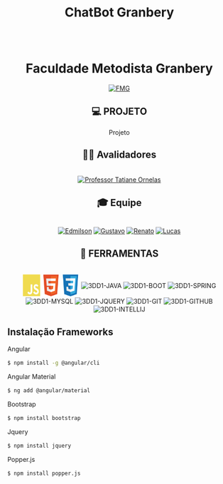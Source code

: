 
<h1 align="center">ChatBot Granbery</h1>
<div align="center" style="display: inline_block"><br>
    <img alt="" src="https://img.shields.io/github/issues/{3DD1}/{project_savemoney_2}.svg" >
    <img alt="" src="https://img.shields.io/github/issues-closed/{username}/{repo-name}.svg" >
   <h1 align="center">Faculdade Metodista Granbery</h1>    
     <a href="http://granbery.edu.br/"><img alt="FMG" src="https://www.google.com/url?sa=i&url=http%3A%2F%2Fgranbery.edu.br%2Fnoticias%2Ffaculdade-metodista-granbery-abre-processo-de-selecao-para-diretor&psig=AOvVaw1jCgcszxH3eXkIMEzyRnu3&ust=1628646425787000&source=images&cd=vfe&ved=0CAoQjRxqFwoTCLDQpu-qpfICFQAAAAAdAAAAABAD" ></a>
</div>

<h2 align="center">💻 PROJETO</h2>
<p align="center"> Projeto </p>



<h2 align="center">👨‍🏫 Avalidadores</h2>
<div align="center" style="display: inline_block"><br>    
    <a href="https://www.linkedin.com/in/tatiane-ornelas-57571547?lipi=urn%3Ali%3Apage%3Ad_flagship3_profile_view_base_contact_details%3BdDOdXzvkQb2YCnxTt9V%2F5w%3D%3D"><img alt="Professor Tatiane Ornelas" src="https://media-exp1.licdn.com/dms/image/C4D03AQF9HpfOafq7rQ/profile-displayphoto-shrink_200_200/0/1610132363496?e=1632960000&v=beta&t=DbJMnftL9bBAP3MVwkp9nmNTfsJ7yMhAVirMxJ6Qi84" width="115"></a>
</div>

<h2 align="center" >🎓 Equipe</h2>
<div align="center" style="display: inline_block"><br>
    <a href="https://github.com/3DD1"><img alt="Edmilson" src="https://avatars.githubusercontent.com/u/56802572?v=4" width="115"></a> 
    <a href="https://github.com/mnshade"><img alt="Gustavo" src="https://avatars.githubusercontent.com/u/47904144?v=4" width="115"></a>
    <a href="https://github.com/RenatoCesarOF"><img alt="Renato" src="https://avatars.githubusercontent.com/u/47904144?v=4" width="115"></a>
    <a href="https://github.com/LucasGomes92"><img alt="Lucas" src="https://avatars.githubusercontent.com/u/47904144?v=4" width="115"></a>
</div>


<h2 align="center">🧪 FERRAMENTAS</h2>

<div align="center" style="display: inline_block"><br>
  <img align="center" alt="3DD1-Js" height="50" width="40" src="https://raw.githubusercontent.com/devicons/devicon/master/icons/javascript/javascript-plain.svg">  
  <img align="center" alt="3DD1-HTML" height="50" width="40" src="https://raw.githubusercontent.com/devicons/devicon/master/icons/html5/html5-original.svg">
  <img align="center" alt="3DD1-CSS" height="50" width="40" src="https://raw.githubusercontent.com/devicons/devicon/master/icons/css3/css3-original.svg">
  <img align="center" alt="3DD1-JAVA" height="50" width="40" src="https://cdn.jsdelivr.net/gh/devicons/devicon/icons/java/java-original.svg">
  <img align="center" alt="3DD1-BOOT" height="50" width="40" src="https://cdn.jsdelivr.net/gh/devicons/devicon/icons/bootstrap/bootstrap-plain-wordmark.svg">
  <img align="center" alt="3DD1-SPRING" height="50" width="40" src="https://cdn.jsdelivr.net/gh/devicons/devicon/icons/spring/spring-original.svg">
  <img align="center" alt="3DD1-MYSQL" height="50" width="40" src="https://cdn.jsdelivr.net/gh/devicons/devicon/icons/mysql/mysql-original.svg">
  <img align="center" alt="3DD1-JQUERY" height="50" width="40" src="https://cdn.jsdelivr.net/gh/devicons/devicon/icons/jquery/jquery-original-wordmark.svg">
   <img align="center" alt="3DD1-GIT" height="50" width="40" src="https://cdn.jsdelivr.net/gh/devicons/devicon/icons/git/git-original.svg">
  <img align="center" alt="3DD1-GITHUB" height="50" width="40" src="https://cdn.jsdelivr.net/gh/devicons/devicon/icons/github/github-original.svg">
  <img align="center" alt="3DD1-INTELLIJ" height="50" width="40" src="https://cdn.jsdelivr.net/gh/devicons/devicon/icons/intellij/intellij-original.svg">
</div>
<h2> Instalação Frameworks</h2>

Angular
```bash
$ npm install -g @angular/cli
```

Angular Material
```bash
$ ng add @angular/material
```

Bootstrap
```bash
$ npm install bootstrap
```

Jquery
```bash
$ npm install jquery
```

Popper.js
```bash
$ npm install popper.js
```
